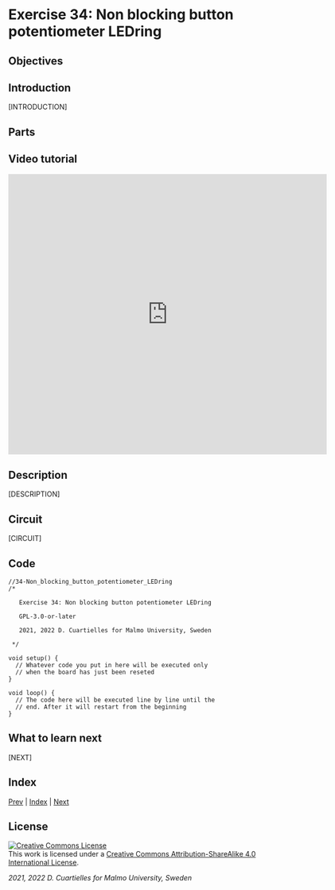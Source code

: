 # Exercise 34: Non blocking button potentiometer LEDring

## Objectives



## Introduction

[INTRODUCTION]

## Parts



## Video tutorial

<iframe src="https://player.vimeo.com/video/529120110?h=7a76cb4fd0" width="640" height="564" frameborder="0" allow="autoplay; fullscreen" allowfullscreen></iframe>

## Description

[DESCRIPTION]

## Circuit

[CIRCUIT]

## Code

```c_cpp
//34-Non_blocking_button_potentiometer_LEDring
/*

   Exercise 34: Non blocking button potentiometer LEDring

   GPL-3.0-or-later

   2021, 2022 D. Cuartielles for Malmo University, Sweden

 */

void setup() {
  // Whatever code you put in here will be executed only 
  // when the board has just been reseted
}

void loop() {
  // The code here will be executed line by line until the 
  // end. After it will restart from the beginning
}
```

## What to learn next

[NEXT]

## Index

[Prev](../33-Non_blocking_button_potentiometer/33-Non_blocking_button_potentiometer.md) |  [Index](../course_index.md) |  [Next](../35-Non_blocking_time_counter_with_reset_and_color_control/35-Non_blocking_time_counter_with_reset_and_color_control.md)

## License

<a rel="license" href="http://creativecommons.org/licenses/by-sa/4.0/"><img alt="Creative Commons License" style="border-width:0" src="https://i.creativecommons.org/l/by-sa/4.0/80x15.png" /></a><br />This work is licensed under a <a rel="license" href="http://creativecommons.org/licenses/by-sa/4.0/">Creative Commons Attribution-ShareAlike 4.0 International License</a>.

*2021, 2022 D. Cuartielles for Malmo University, Sweden*
